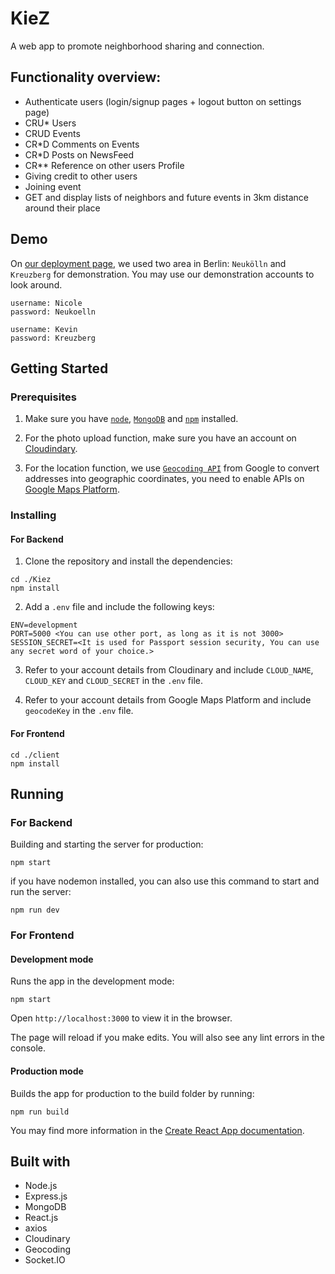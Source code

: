 # KieZ
A web app to promote neighborhood sharing and connection. 

## Functionality overview:
* Authenticate users (login/signup pages + logout button on settings page)
* CRU* Users
* CRUD Events
* CR*D Comments on Events
* CR*D Posts on NewsFeed
* CR** Reference on other users Profile
* Giving credit to other users
* Joining event
* GET and display lists of neighbors and future events in 3km distance around their place

## Demo
On [our deployment page](https://flavor-it.herokuapp.com/), we used two area in Berlin: `Neukölln` and `Kreuzberg` for demonstration. You may use our demonstration accounts to look around.
```
username: Nicole
password: Neukoelln
```
```
username: Kevin
password: Kreuzberg
```
## Getting Started
### Prerequisites
1. Make sure you have [`node`](https://nodejs.org/), [`MongoDB`](https://www.mongodb.com/) and [`npm`](https://www.npmjs.com/get-npm) installed.

2. For the photo upload function, make sure you have an account on [Cloudindary](https://cloudinary.com/).

3. For the location function, we use [`Geocoding API`](https://developers.google.com/maps/documentation/geocoding/start) from Google to convert addresses into geographic coordinates, you need to enable APIs on [Google Maps Platform](https://cloud.google.com/maps-platform/).

### Installing

#### For Backend

1. Clone the repository and install the dependencies:  
```
cd ./Kiez
npm install
```
2. Add a `.env` file and include the following keys:

```
ENV=development
PORT=5000 <You can use other port, as long as it is not 3000>
SESSION_SECRET=<It is used for Passport session security, You can use any secret word of your choice.>
```
3. Refer to your account details from Cloudinary and include `CLOUD_NAME`, `CLOUD_KEY` and `CLOUD_SECRET` in the `.env` file.

4. Refer to your account details from Google Maps Platform and include `geocodeKey` in the `.env` file.


#### For Frontend
```
cd ./client
npm install
```


## Running 

### For Backend
Building and starting the server for production:
```
npm start
```
if you have nodemon installed, you can also use this command to start and run the server:
```
npm run dev
```

### For Frontend
#### Development mode
Runs the app in the development mode:
```
npm start
```
Open `http://localhost:3000` to view it in the browser.

The page will reload if you make edits.
You will also see any lint errors in the console.


#### Production mode
Builds the app for production to the build folder by running:
```
npm run build
```


You may find more information in the [Create React App documentation](https://create-react-app.dev/docs/getting-started/).



## Built with

* Node.js
* Express.js
* MongoDB
* React.js
* axios
* Cloudinary
* Geocoding
* Socket.IO

